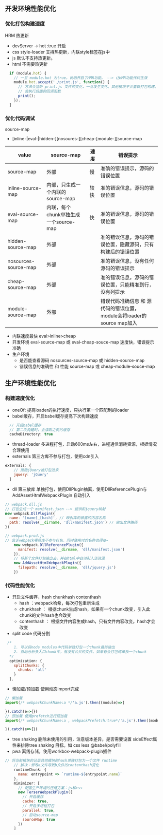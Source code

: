 


## 开发环境性能优化

###  优化打包构建速度
HRM 热更新
* devServer -> hot :true 开启
* css style-loader 支持热更新，内联style标签在js中
* js 默认不支持热更新。
* html 不需要热更新
```js
  if (module.hot) {
    // 一旦 module.hot 为true，说明开启了HMR功能。 --> 让HMR功能代码生效
    module.hot.accept('./print.js', function() {
      // 方法会监听 print.js 文件的变化，一旦发生变化，其他模块不会重新打包构建。
      // 会执行后面的回调函数
      print();
    });
  }
```

###  优化代码调试
source-map
* [inline-|eval-|hidden-][nosoures-][cheap-[module-]]source-map

| value                | source-map                            | 速度 | 错误提示                                                               |
| -------------------- | ------------------------------------- | ---- | ---------------------------------------------------------------------- |
| source-map           | 外部                                  | 慢   | 准确的错误提示，源码的错误位置                                         |
| inline-source-map    | 内部，只生成一个内联的source-map      | 较快 | 准的错误信息，源码的错误位置                                           |
| eval-source-map      | 内联，每个chunk单独生成一个source-map | 快   | 准的错误信息，源码的错误位置                                           |
| hidden-source-map    | 外部                                  |      | 准的错误信息，源码的错误位置，隐藏源码，只有构建后的错误位置           |
| nosources-source-map | 外部                                  |      | 准的错误信息，没有任何源码的错误提示                                   |
| cheap-source-map     | 外部                                  |      | 准的错误信息，源码的错误位置，只能精准到行，没有列提示                 |
| module-source-map    | 外部                                  |      | 错误代码准确信息 和 源代码的错误位置，module会将loader的source map加入 |

* 内联速度最快 eval>inline>cheap
* 开发环境 eval-source-map 或 eval-cheap-souce-map 速度快，错误提示准确
* 生产环境
  * 是否能查看源码 nosources-source-map 或 hidden-source-map 
  * 错误信息的准确性 和 性能 source-map 或 cheap-module-souce-map


## 生产环境性能优化

### 构建速度优化

* oneOf: 提高loader的执行速度，只执行第一个匹配到的loader
* babel缓存，开启babel缓存提高下次构建速度
```js
  // 开启babel缓存
  // 第二次构建时，会读取之前的缓存
  cacheDirectory: true
```
* thread-loader 多进程打包，启动600ms左右，进程通信消耗资源，根据情况合理使用
* externals 第三方库不参与打包，使用cdn引入
```js
externals: {
    // 拒绝jQuery被打包进来
    jquery: 'jQuery'
  }
```
* dll 第三放库 单独打包，使用DllPlugin抽离，使用DllReferencePlugin与 AddAssetHtmlWebpackPlugin 自动引入
```js
// webpack.dll.js
// 打包生成一个 manifest.json --> 提供和jquery映射
new webpack.DllPlugin({
  name: '[name]_[hash]', // 映射库的暴露的内容名称
  path: resolve(__dirname, 'dll/manifest.json') // 输出文件路径
})

// webpack.prod.js
// 告诉webpack哪些库不参与打包，同时使用时的名称也得变~
    new webpack.DllReferencePlugin({
      manifest: resolve(__dirname, 'dll/manifest.json')
    }),
    // 将某个文件打包输出去，并在html中自动引入该资源
    new AddAssetHtmlWebpackPlugin({
      filepath: resolve(__dirname, 'dll/jquery.js')
    })
```
### 代码性能优化

*  开启文件缓存，hash chunkhash contenthash
   * hash ：webpack哈希，每次打包重新生成
   * chunkhash ： 根据chunk生成hash，如果有一个chunk改变，引入此chunk的文件hash也会改变
   * contenthash ： 根据文件内容生成hash，只有文件内容改变，hash才会改变
* split code 代码分割
```js
 /*
    1. 可以将node_modules中代码单独打包一个chunk最终输出
    2. 自动分析多入口chunk中，有没有公共的文件。如果有会打包成单独一个chunk
  */
  optimization: {
    splitChunks: {
      chunks: 'all'
    }
  },
```
* 懒加载/预加载 使用动态import完成
```js
// 懒加载
import(/* webpackChunkName:a */'a.js').then((module)=>{

}).catch(e=>{})
// 预加载 使用prefetch进行预加载
import(/* webpackChunkName:a , webpackPrefetch:true*/'a.js').then((module)=>{

}).catch(e=>{})

```
* tree shaking 删除未使用的引用，注意版本差异，是否需要设置 sideEffect属性来排除tree shaking 目标。如 css less @babel/polyfill
* pwa 离线存储，使用workbox-webpack-plugin插件

```js
// 将当前模块的记录其他模块的hash单独打包为一个文件 runtime
    // 解决：修改a文件导致b文件的contenthash变化
    runtimeChunk: {
      name: entrypoint => `runtime-${entrypoint.name}`
    },
    minimizer: [
      // 配置生产环境的压缩方案：js和css
      new TerserWebpackPlugin({
        // 开启缓存
        cache: true,
        // 开启多进程打包
        parallel: true,
        // 启动source-map
        sourceMap: true
      })
    ]
```
